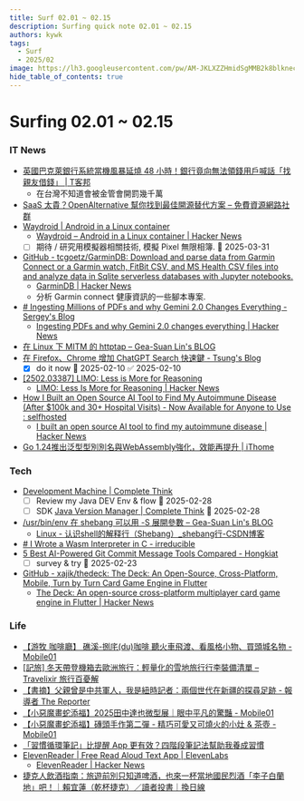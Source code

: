 ```yaml
---
title: Surf 02.01 ~ 02.15
description: Surfing quick note 02.01 ~ 02.15
authors: kywk
tags:
  - Surf
  - 2025/02
image: https://lh3.googleusercontent.com/pw/AM-JKLXZZHmidSgMMB2k8blkneclNRysPXLr__G7rZ4hPi2sN0jC67PHAbX1MyFj8hQX_MTZ6bwIMPwCyu2fu1bU0ZXSX09eu-OlSDb4U-9haUS_wgnVPLaCM6WQLsRbsnocF8X5Edmt35rDjytljbNEMsaf8A=w800-no?authuser=0
hide_table_of_contents: true
---
```


Surfing 02.01 ~ 02.15
==================

### IT News

- [英國巴克萊銀行系統當機風暴延燒 48 小時！銀行竟向無法領錢用戶喊話「找親友借錢」 \| T客邦](https://www.techbang.com/posts/121196)
	- 在台灣不知道會被金管會開罰幾千萬
- [SaaS 太貴？OpenAlternative 幫你找到最佳開源替代方案 – 免費資源網路社群](https://free.com.tw/openalternative/)
- [Waydroid \| Android in a Linux container](https://waydro.id/)
	- [Waydroid – Android in a Linux container \| Hacker News](https://news.ycombinator.com/item?id=42911042)
	- [ ] 期待 / 研究用模擬器相關技術, 模擬 Pixel 無限相簿. 📅 2025-03-31 
- [GitHub - tcgoetz/GarminDB: Download and parse data from Garmin Connect or a Garmin watch, FitBit CSV, and MS Health CSV files into and analyze data in Sqlite serverless databases with Jupyter notebooks.](https://github.com/tcgoetz/GarminDB)
	- [GarminDB \| Hacker News](https://news.ycombinator.com/item?id=42912515)
	- 分析 Garmin connect 健康資訊的一些腳本專案.
- [# Ingesting Millions of PDFs and why Gemini 2.0 Changes Everything - Sergey's Blog](https://www.sergey.fyi/articles/gemini-flash-2)
	- [Ingesting PDFs and why Gemini 2.0 changes everything \| Hacker News](https://news.ycombinator.com/item?id=42952605)
- [在 Linux 下 MITM 的 httptap – Gea-Suan Lin's BLOG](https://blog.gslin.org/archives/2025/02/06/12253/)
- [在 Firefox、Chrome 增加 ChatGPT Search 快速鍵 - Tsung's Blog](https://blog.longwin.com.tw/2025/02/firefox-chrome-chatgpt-search-shortcuts-browser-2025/)
	- [x] do it now 📅 2025-02-10 ✅ 2025-02-10
- [\[2502.03387\] LIMO: Less is More for Reasoning](https://arxiv.org/abs/2502.03387)
	- [LIMO: Less Is More for Reasoning \| Hacker News](https://news.ycombinator.com/item?id=42991676)
- [How I Built an Open Source AI Tool to Find My Autoimmune Disease (After $100k and 30+ Hospital Visits) - Now Available for Anyone to Use : selfhosted](https://old.reddit.com/r/selfhosted/comments/1ij7s4m/how_i_built_an_open_source_ai_tool_to_find_my/)
	- [I built an open source AI tool to find my autoimmune disease \| Hacker News](https://news.ycombinator.com/item?id=42999632)
- [Go 1.24推出泛型型別別名與WebAssembly強化，效能再提升 \| iThome](https://www.ithome.com.tw/news/167366)

### Tech

- [Development Machine \| Complete Think](https://rickhw.github.io/2025/02/02/Coding/Development-Machine/)
	- [ ] Review my Java DEV Env & flow 📅 2025-02-28
	- [ ] SDK [Java Version Manager \| Complete Think](https://rickhw.github.io/2019/04/07/Coding/Java-Version-Manager/) 📅 2025-02-28
- [/usr/bin/env 在 shebang 可以用 -S 展開參數 – Gea-Suan Lin's BLOG](https://blog.gslin.org/archives/2025/02/03/12242/)
	- [Linux - 认识shell的解释行（Shebang）\_shebang行-CSDN博客](https://blog.csdn.net/weixin_43999327/article/details/104553431)
- [# I Wrote a Wasm Interpreter in C - irreducible](https://irreducible.io/blog/my-wasm-interpreter/)
- [5 Best AI-Powered Git Commit Message Tools Compared - Hongkiat](https://www.hongkiat.com/blog/best-ai-tools-for-git-commit-messages/)
	- [ ] survey & try 📅 2025-02-23
- [GitHub - xajik/thedeck: The Deck: An Open-Source, Cross-Platform, Mobile, Turn by Turn Card Game Engine in Flutter](https://github.com/xajik/thedeck)
	- [The Deck: An open-source cross-platform multiplayer card game engine in Flutter \| Hacker News](https://news.ycombinator.com/item?id=42983699)


### Life

- [【游牧 咖啡廳】 礁溪-捌㡯(du)咖啡 聽火車飛渡、看風格小物、買頭城名物 - Mobile01](https://www.mobile01.com/topicdetail.php?f=209&t=7073230)
- [\[記旅\] 冬天帶登機箱去歐洲旅行：輕量化的雪地旅行行李裝備清單 – Travelixir 旅行百憂解](https://christabelle.idv.tw/archives/16661)
- [【書摘】父親曾是中共軍人，我是紐時記者：兩個世代在新疆的探尋足跡 - 報導者 The Reporter](https://www.twreporter.org/a/bookreview-at-the-edge-of-empire-a-familys-reckoning-with-china)
- [【小惡魔畫蛇添福】2025田中達也微型展｜眼中平凡的驚豔 - Mobile01](https://www.mobile01.com/topicdetail.php?f=368&t=7078687)
- [【小惡魔畫蛇添福】磚頭手作第二彈 - 精巧可愛又可燒火的小灶 & 茶壺 - Mobile01](https://www.mobile01.com/topicdetail.php?f=368&t=7079244)
- [「習慣循環筆記」比提醒 App 更有效？四階段筆記法幫助我養成習慣](https://www.playpcesor.com/2025/02/app.html)
- [ElevenReader \| Free Read Aloud Text App \| ElevenLabs](https://elevenreader.io/)
	- [ElevenReader \| Hacker News](https://news.ycombinator.com/item?id=43022398)
- [捷克人飲酒指南：旅遊前別只知道啤酒，也來一杯當地國民烈酒「李子白蘭地」吧！｜賴宜蓮（乾杯捷克）／讀者投書｜換日線](https://crossing.cw.com.tw/article/19664)
